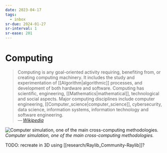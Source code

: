 ```yaml
---
date: 2023-04-17
tags:
  - inbox
sr-due: 2024-01-27
sr-interval: 1
sr-ease: 201
---
```


# Computing

> Computing is any goal-oriented activity requiring, benefiting from, or
> creating computing machinery. It includes the study and experimentation of
> [[Algorithm|algorithmic]] processes, and development of both hardware and
> software. Computing has scientific, engineering, [[Mathematics|mathematical]],
> technological and social aspects. Major computing disciplines include computer
> engineering, [[Computer_science|computer_science]], cybersecurity, data
> science, information systems, information technology and software
> engineering.\
> — <cite>[Wikipedia](https://en.wikipedia.org/wiki/Computing)</cite>

![Computer simulation, one of the main cross-computing methodologies.](GalvesLocherbach_-_High_Resolution.gif)
_Computer simulation, one of the main cross-computing methodologies._

TODO: recreate in 3D using [[research/Raylib_Community-Raylib]]?
